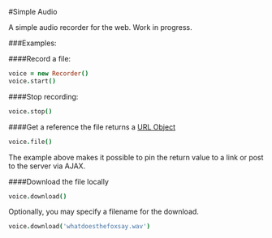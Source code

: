 #Simple Audio

A simple audio recorder for the web. Work in progress.

###Examples:

####Record a file:

```coffeescript
voice = new Recorder()
voice.start()
```

####Stop recording:

```coffeescript
voice.stop()
```

####Get a reference the file
returns a [URL Object](https://developer.mozilla.org/en-US/docs/Web/API/window.URL)

```coffeescript
voice.file()
```
The example above makes it possible to pin the return value to a link or post to the server via AJAX.

####Download the file locally

```coffeescript
voice.download()
```

Optionally, you may specify a filename for the download.

```coffeescript
voice.download('whatdoesthefoxsay.wav')
```
